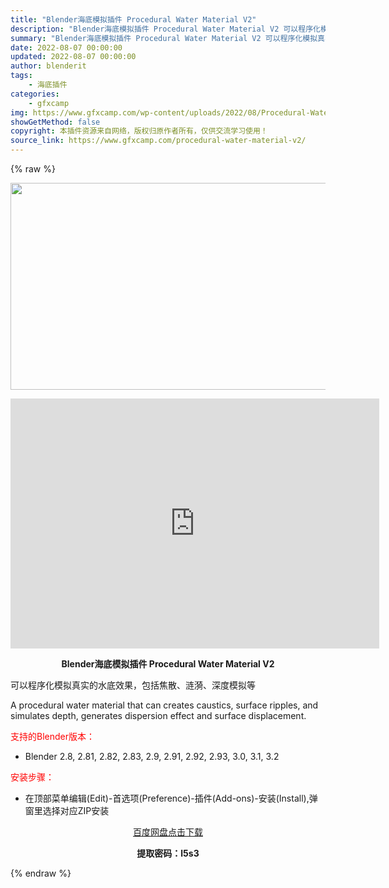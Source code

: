```yaml
---
title: "Blender海底模拟插件 Procedural Water Material V2"
description: "Blender海底模拟插件 Procedural Water Material V2 可以程序化模拟真实的水底效果，包括焦散、涟漪、深度模拟等 A procedural water material ..."
summary: "Blender海底模拟插件 Procedural Water Material V2 可以程序化模拟真实的水底效果，包括焦散、涟漪、深度模拟等 A procedural water material ..."
date: 2022-08-07 00:00:00
updated: 2022-08-07 00:00:00
author: blenderit
tags: 
    - 海底插件
categories:
    - gfxcamp
img: https://www.gfxcamp.com/wp-content/uploads/2022/08/Procedural-Water-Material.jpg
showGetMethod: false
copyright: 本插件资源来自网络，版权归原作者所有，仅供交流学习使用！
source_link: https://www.gfxcamp.com/procedural-water-material-v2/
---
```


{% raw %}
<div><p><img decoding="async" class="aligncenter size-full wp-image-105810" src="https://www.gfxcamp.com/wp-content/uploads/2022/08/Procedural-Water-Material.jpg" data-src="https://www.gfxcamp.com/wp-content/uploads/2022/08/Procedural-Water-Material.jpg" alt="" width="590" height="331" data-srcset="https://www.gfxcamp.com/wp-content/uploads/2022/08/Procedural-Water-Material.jpg 590w, https://www.gfxcamp.com/wp-content/uploads/2022/08/Procedural-Water-Material-150x84.jpg 150w" data-sizes="(max-width: 590px) 100vw, 590px"></p><p style="text-align: center;"><iframe loading="lazy" src="https://player.youku.com/embed/XNTg5MTczNDc2NA==" width="590" height="400" frameborder="0" allowfullscreen="allowfullscreen" data-mce-fragment="1"></iframe></p><p style="text-align: center;"><strong>Blender海底模拟插件 Procedural Water Material V2</strong></p><p>可以程序化模拟真实的水底效果，包括焦散、涟漪、深度模拟等</p><p>A procedural water material that can creates caustics, surface ripples, and simulates depth, generates dispersion effect and surface displacement.</p><p style="text-align: left;"><span style="color: #ff0000;">支持的Blender版本：</span></p><ul>
<li style="text-align: left;">Blender 2.8, 2.81, 2.82, 2.83, 2.9, 2.91, 2.92, 2.93, 3.0, 3.1, 3.2</li>
</ul><p style="text-align: left;"><span style="color: #ff0000;">安装步骤：</span></p><ul>
<li>在顶部菜单编辑(Edit)-首选项(Preference)-插件(Add-ons)-安装(Install),弹窗里选择对应ZIP安装</li>
</ul><p style="text-align: center;"><a class="maxbutton-3 maxbutton maxbutton-baidu" target="_blank" rel="noopener" href="https://pan.baidu.com/s/1sL2S0IwLzs7Obvy5lj181Q?pwd=l5s3"><span class="mb-text">百度网盘点击下载</span></a></p><p style="text-align: center;"><strong>提取密码：l5s3</strong></p></div>
<div style="display: none">gfxcamp</div>
{% endraw %}